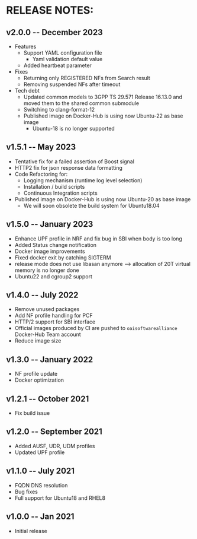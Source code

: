 # RELEASE NOTES: #

## v2.0.0 -- December 2023 ##

* Features
  - Support YAML configuration file
    * Yaml validation default value
  - Added heartbeat parameter
* Fixes
  - Returning only REGISTERED NFs from Search result
  - Removing suspended NFs after timeout
* Tech debt
  - Updated common models to 3GPP TS 29.571 Release 16.13.0 and moved them to the shared common submodule
  - Switching to clang-format-12
  - Published image on Docker-Hub is using now Ubuntu-22 as base image
    * Ubuntu-18 is no longer supported

## v1.5.1 -- May 2023 ##

* Tentative fix for a failed assertion of Boost signal
* HTTP2 fix for json response data formatting
* Code Refactoring for:
  * Logging mechanism (runtime log level selection)
  * Installation / build scripts
  * Continuous Integration scripts
* Published image on Docker-Hub is using now Ubuntu-20 as base image
  * We will soon obsolete the build system for Ubuntu18.04

## v1.5.0 -- January 2023 ##

* Enhance UPF profile in NRF and fix bug in SBI when body is too long
* Added Status change notification
* Docker image improvements
* Fixed docker exit by catching SIGTERM
* release mode does not use libasan anymore --> allocation of 20T virtual memory is no longer done
* Ubuntu22 and cgroup2 support

## v1.4.0 -- July 2022 ##

* Remove unused packages
* Add NF profile handling for PCF
* HTTP/2 support for SBI interface
* Official images produced by CI are pushed to `oaisoftwarealliance` Docker-Hub Team account
* Reduce image size

## v1.3.0 -- January 2022 ##

* NF profile update
* Docker optimization

## v1.2.1 -- October 2021 ##

* Fix build issue

## v1.2.0 -- September 2021 ##

* Added AUSF, UDR, UDM profiles
* Updated UPF profile

## v1.1.0 -- July 2021 ##

* FQDN DNS resolution
* Bug fixes
* Full support for Ubuntu18 and RHEL8

## v1.0.0 -- Jan 2021 ##

* Initial release

